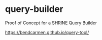 # query-builder
Proof of Concept for a SHRINE Query Builder

https://bendcarmen.github.io/query-tool/
